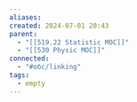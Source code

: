 ```yaml
---
aliases: 
created: 2024-07-01 20:43
parent:
  - "[[519.22 Statistic MOC]]"
  - "[[530 Physic MOC]]"
connected:
  - "#обс/linking"
tags:
  - empty
---
```

